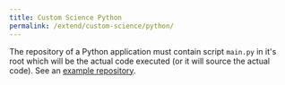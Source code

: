 ```yaml
---
title: Custom Science Python
permalink: /extend/custom-science/python/
---
```


The repository of a Python application must contain script `main.py` in it's root which will be the actual code executed (or it will source the actual code). See an [example repository](https://github.com/keboola/python-custom-application-text-splitter).
